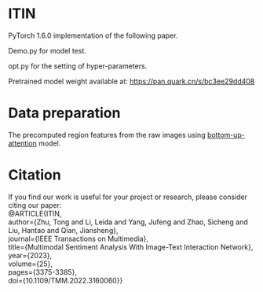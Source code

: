 # ITIN
PyTorch 1.6.0 implementation of the following paper. 

Demo.py for model test.

opt.py for the setting of hyper-parameters.

Pretrained model weight available at: https://pan.quark.cn/s/bc3ee29dd408

# Data preparation
The precomputed region features from the raw images using [bottom-up-attention](https://github.com/MILVLG/bottom-up-attention.pytorch) model.

# Citation
If you find our work is useful for your project or research, please consider citing our paper:  
@ARTICLE{ITIN,  
  author={Zhu, Tong and Li, Leida and Yang, Jufeng and Zhao, Sicheng and Liu, Hantao and Qian, Jiansheng},  
  journal={IEEE Transactions on Multimedia},   
  title={Multimodal Sentiment Analysis With Image-Text Interaction Network},   
  year={2023},  
  volume={25},  
  pages={3375-3385},  
  doi={10.1109/TMM.2022.3160060}}  
